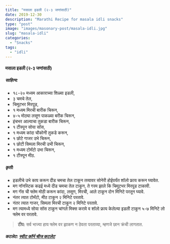 ```yaml
---
title: "मसाला इडली (२-३ जणांसाठी)"
date: 2019-12-30
description: "Marathi Recipe for masala idli snacks"
type: "post"
image: "images/masonary-post/masala-idli.jpg"
slug: "masala-idli"
categories: 
  - "Snacks"
tags:
  - "idli"
---
```


#### मसाला इडली (२-३ जणांसाठी)



##### साहित्य: 


- १८-२० मध्यम आकाराच्या शिळ्या इडली,
- ३ चमचे तेल,
- चिमूटभर मिरपूड,
- १ मध्यम मिरची बारीक चिरून,
- ४-५ मोठ्या लसूण पाकळ्या बरीक चिरून,
- इंचभर आल्याचा तुकडा बारीक चिरून,
- १ टीस्पून सोया सॉस,
- १ मध्यम कांदा चौकोनी तुकडे करून,
- १ छोटे गाजर उभे चिरून,
- १ छोटी सिमला मिरची उभी चिरून,
- १ मध्यम टोमॅटो उभा चिरून,
- १ टीस्पून मीठ.


##### कृती:


- इडलीचे उभे काप करून दीड चमचा तेल टाकून तव्यावर सोनेरी होईपर्यंत शॉलो फ्राय करून घ्यावेत.
- मग नॉनस्टिक कढई मध्ये दीड चमचा तेल टाकून, ते गरम झाले कि चिमूटभर मिरपूड टाकावी.
- मग गॅस ची फ्लेम मोठी करून कांदा, लसूण, मिरची, आले टाकून दोन मिनिटे परतून घ्यावे.
- नंतर त्यात टोमॅटो, मीठ टाकून २ मिनिटे परतावे.
- नंतर त्यात गाजर, सिमला मिरची टाकून २ मिनिटे परतावे.
- मग त्यामध्ये सोया सॉस टाकून चांगले मिक्स करावे व शॉलो फ्राय केलेल्या इडली टाकून ५-७ मिनिटे लो फ्लेम वर परतावे.



> **टीप:** सर्व भाज्या हाय फ्लेम वर झाकण न ठेवता परताव्या, म्हणजे छान क्रंची लागतात.


##### कटलेट: [स्वीट कॉर्न चीज कटलेट](/sweet-corn-cheese-cutlet) 